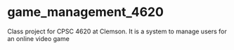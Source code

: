 # game_management_4620
Class project for CPSC 4620 at Clemson. It is a system to manage users for an online video game
